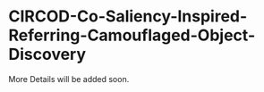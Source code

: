 # CIRCOD-Co-Saliency-Inspired-Referring-Camouflaged-Object-Discovery

More Details will be added soon.
